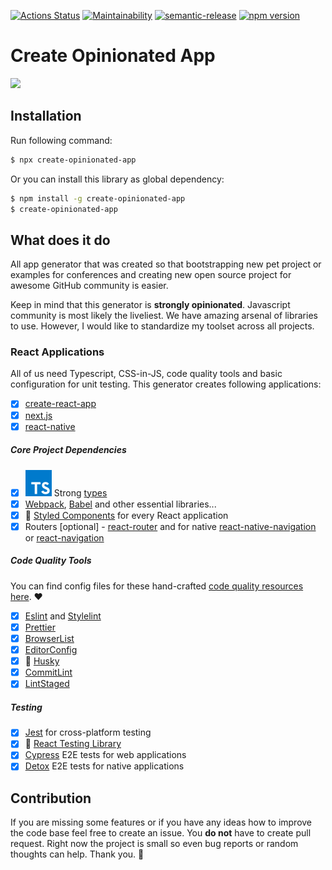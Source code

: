 [![Actions Status](https://github.com/code-quality-resources/eslint-config-jest/workflows/CI/badge.svg)](https://github.com/developer239/create-opinionated-app/actions?query=workflow%3A%22CI%22)
[![Maintainability](https://api.codeclimate.com/v1/badges/ff9bf164310d6fdaa9ac/maintainability)](https://codeclimate.com/github/developer239/create-opinionated-app/maintainability)
[![semantic-release](https://img.shields.io/badge/%20%20%F0%9F%93%A6%F0%9F%9A%80-semantic--release-e10079.svg)](https://github.com/semantic-release/semantic-release)
[![npm version](http://img.shields.io/npm/v/create-opinionated-app.svg?style=flat)](https://npmjs.org/package/create-opinionated-app "View this project on npm")

# Create Opinionated App

![](https://imgs.xkcd.com/comics/standards.png)

## Installation

Run following command:

```bash
$ npx create-opinionated-app
```

Or you can install this library as global dependency:

```bash
$ npm install -g create-opinionated-app
$ create-opinionated-app
```

## What does it do

All app generator that was created so that bootstrapping new pet project or examples for conferences and creating new open source project for awesome GitHub community is easier.

Keep in mind that this generator is **strongly opinionated**. Javascript community is most likely the liveliest. We have amazing arsenal of libraries to use. However, I would like to standardize my toolset across all projects.
 
### React Applications
 
All of us need Typescript, CSS-in-JS, code quality tools and basic configuration for unit testing. This generator creates following applications:

- [x] [create-react-app](https://github.com/facebook/create-react-app)
- [x] [next.js](https://github.com/zeit/next.js)
- [x] [react-native](https://github.com/facebook/react-native)

##### Core Project Dependencies

- [x] ![TS](https://github.com/developer239/create-opinionated-app/blob/master/typescript.svg) Strong [types](https://www.typescriptlang.org) 
- [x] [Webpack](https://github.com/webpack), [Babel](https://github.com/babel/babel) and other essential libraries...
- [x] 💅 [Styled Components](https://github.com/styled-components/styled-components) for every React application
- [x] Routers [optional] - [react-router](https://github.com/ReactTraining/react-router) and for native [react-native-navigation](https://github.com/wix/react-native-navigation) or [react-navigation](https://github.com/react-navigation/react-navigation) 

##### Code Quality Tools

You can find config files for these hand-crafted [code quality resources here](https://github.com/code-quality-resources). ❤

- [x] [Eslint](https://github.com/eslint/eslint) and [Stylelint](https://stylelint.io/)
- [x] [Prettier](https://prettier.io)
- [x] [BrowserList](https://github.com/browserslist/browserslist)
- [x] [EditorConfig](https://editorconfig.org/)
- [x] 🐶 [Husky](https://github.com/typicode/husky)
- [x] [CommitLint](https://github.com/conventional-changelog/commitlint)
- [x] [LintStaged](https://github.com/okonet/lint-staged)

##### Testing

- [x] [Jest](https://github.com/facebook/jest) for cross-platform testing
- [x] 🐐 [React Testing Library](https://github.com/testing-library/react-testing-library)
- [x] [Cypress](https://github.com/wix/Detox) E2E tests for web applications
- [x] [Detox](https://github.com/cypress-io/cypress) E2E tests for native applications

## Contribution

If you are missing some features or if you have any ideas how to improve the code base feel free to create an issue. You **do not** have to create pull request. Right now the project is small so even bug reports or random thoughts can help. Thank you. 🙂
